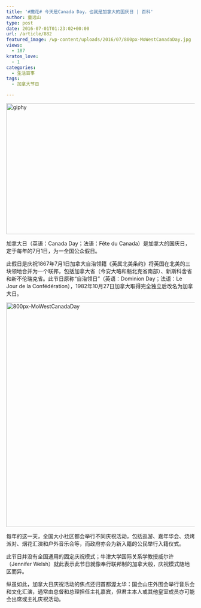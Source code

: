 ```yaml
---
title: '#撒花# 今天是Canada Day，也就是加拿大的国庆日 | 百科'
author: 童远山
type: post
date: 2016-07-01T01:23:02+00:00
url: /article/882
featured_image: /wp-content/uploads/2016/07/800px-MoWestCanadaDay.jpg
views:
  - 187
kratos_love:
  - 1
categories:
  - 生活百事
tags:
  - 加拿大节日

---
```

<img decoding="async" loading="lazy" class="alignnone wp-image-883 size-full" src="http://52sask.com/wp-content/uploads/2016/07/giphy.gif" alt="giphy" width="550" height="350" />

加拿大日（英语：Canada Day；法语：Fête du Canada）是加拿大的国庆日，定于每年的7月1日，为一全国公众假日。

此假日是庆祝1867年7月1日加拿大自治领籍《英属北美条约》将英国在北美的三块领地合并为一个联邦，包括加拿大省（今安大略和魁北克省南部）、新斯科舍省和新不伦瑞克省。此节日原称“自治领日”（英语：Dominion Day；法语：Le Jour de la Confédération），1982年10月27日加拿大取得完全独立后改名为加拿大日。

<img decoding="async" loading="lazy" class="alignnone wp-image-884 size-full" src="http://52sask.com/wp-content/uploads/2016/07/800px-MoWestCanadaDay.jpg" alt="800px-MoWestCanadaDay" width="800" height="600" srcset="http://192.168.2.100:800/wp-content/uploads/2016/07/800px-MoWestCanadaDay.jpg 800w, http://192.168.2.100:800/wp-content/uploads/2016/07/800px-MoWestCanadaDay-300x225.jpg 300w" sizes="(max-width: 800px) 100vw, 800px" /> 

每年的这一天，全国大小社区都会举行不同庆祝活动，包括巡游、嘉年华会、烧烤派对、烟花汇演和户外音乐会等，而政府亦会为新入籍的公民举行入籍仪式。

此节日并没有全国通用的固定庆祝模式；牛津大学国际关系学教授威尔许（Jennifer Welsh）就此表示此节日就像奉行联邦制的加拿大般，庆祝模式随地区而异。

纵虽如此，加拿大日庆祝活动的焦点还归首都渥太华：国会山庄外围会举行音乐会和文化汇演，通常由总督和总理担任主礼嘉宾，但君主本人或其他皇室成员亦可能会出席或主礼庆祝活动。